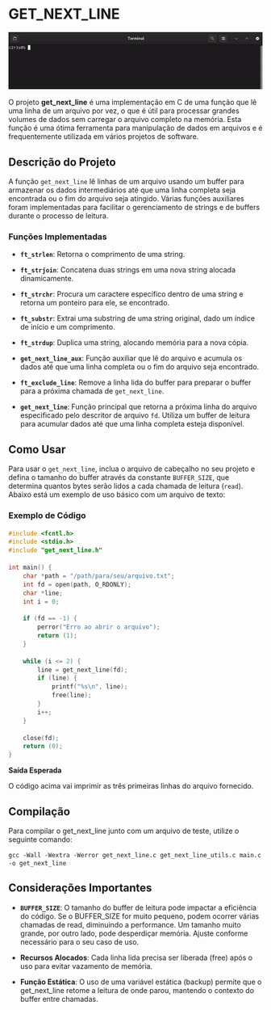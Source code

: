 # GET_NEXT_LINE

![](./gnl_g.gif)

O projeto **get_next_line** é uma implementação em C de uma função que lê uma linha de um arquivo por vez, o que é útil para processar grandes volumes de dados sem carregar o arquivo completo na memória. Esta função é uma ótima ferramenta para manipulação de dados em arquivos e é frequentemente utilizada em vários projetos de software.

## Descrição do Projeto

A função `get_next_line` lê linhas de um arquivo usando um buffer para armazenar os dados intermediários até que uma linha completa seja encontrada ou o fim do arquivo seja atingido. Várias funções auxiliares foram implementadas para facilitar o gerenciamento de strings e de buffers durante o processo de leitura.

### Funções Implementadas

- **`ft_strlen`**: Retorna o comprimento de uma string.
  
- **`ft_strjoin`**: Concatena duas strings em uma nova string alocada dinamicamente.
  
- **`ft_strchr`**: Procura um caractere específico dentro de uma string e retorna um ponteiro para ele, se encontrado.
  
- **`ft_substr`**: Extrai uma substring de uma string original, dado um índice de início e um comprimento.
  
- **`ft_strdup`**: Duplica uma string, alocando memória para a nova cópia.
  
- **`get_next_line_aux`**: Função auxiliar que lê do arquivo e acumula os dados até que uma linha completa ou o fim do arquivo seja encontrado.
  
- **`ft_exclude_line`**: Remove a linha lida do buffer para preparar o buffer para a próxima chamada de `get_next_line`.
  
- **`get_next_line`**: Função principal que retorna a próxima linha do arquivo especificado pelo descritor de arquivo `fd`. Utiliza um buffer de leitura para acumular dados até que uma linha completa esteja disponível.

## Como Usar

Para usar o `get_next_line`, inclua o arquivo de cabeçalho no seu projeto e defina o tamanho do buffer através da constante `BUFFER_SIZE`, que determina quantos bytes serão lidos a cada chamada de leitura (`read`). Abaixo está um exemplo de uso básico com um arquivo de texto:

### Exemplo de Código

```c
#include <fcntl.h>
#include <stdio.h>
#include "get_next_line.h"

int main() {
    char *path = "/path/para/seu/arquivo.txt";
    int fd = open(path, O_RDONLY);
    char *line;
    int i = 0;

    if (fd == -1) {
        perror("Erro ao abrir o arquivo");
        return (1);
    }

    while (i <= 2) {
        line = get_next_line(fd);
        if (line) {
            printf("%s\n", line);
            free(line);
        }
        i++;
    }

    close(fd);
    return (0);
}
```

**Saída Esperada**

O código acima vai imprimir as três primeiras linhas do arquivo fornecido.

## Compilação

Para compilar o get_next_line junto com um arquivo de teste, utilize o seguinte comando:

```
gcc -Wall -Wextra -Werror get_next_line.c get_next_line_utils.c main.c -o get_next_line
```

## Considerações Importantes

- **`BUFFER_SIZE`**: O tamanho do buffer de leitura pode impactar a eficiência do código. Se o BUFFER_SIZE for muito pequeno, podem ocorrer várias chamadas de read, diminuindo a performance. Um tamanho muito grande, por outro lado, pode desperdiçar memória. Ajuste conforme necessário para o seu caso de uso.

- **Recursos Alocados**: Cada linha lida precisa ser liberada (free) após o uso para evitar vazamento de memória.

- **Função Estática**: O uso de uma variável estática (backup) permite que o get_next_line retome a leitura de onde parou, mantendo o contexto do buffer entre chamadas.


